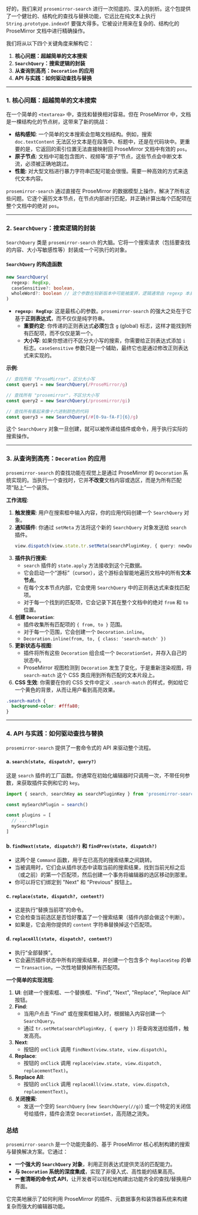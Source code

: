 好的，我们来对 `prosemirror-search` 进行一次彻底的、深入的剖析。这个包提供了一个健壮的、结构化的查找与替换功能，它远比在纯文本上执行 `String.prototype.indexOf` 要强大得多。它被设计用来在复杂的、结构化的 ProseMirror 文档中进行精确操作。

我们将从以下四个关键角度来解构它：

1.  **核心问题：超越简单的文本搜索**
2.  **`SearchQuery`：搜索逻辑的封装**
3.  **从查询到高亮：`Decoration` 的应用**
4.  **API 与实践：如何驱动查找与替换**

---

### 1. 核心问题：超越简单的文本搜索

在一个简单的 `<textarea>` 中，查找和替换相对容易。但在 ProseMirror 中，文档是一棵结构化的节点树，这带来了新的挑战：

- **结构感知**: 一个简单的文本搜索会忽略文档结构。例如，搜索 `doc.textContent` 无法区分文本是在段落中、标题中，还是在代码块中。更重要的是，它返回的索引位置无法直接映射回 ProseMirror 文档中有效的 `pos`。
- **原子节点**: 文档中可能包含图片、视频等“原子”节点，这些节点会中断文本流，必须被正确地跳过。
- **性能**: 对大型文档进行暴力字符串匹配可能会很慢。需要一种高效的方式来迭代文本内容。

`prosemirror-search` 通过直接在 ProseMirror 的数据模型上操作，解决了所有这些问题。它逐个遍历文本节点，在节点内部进行匹配，并正确计算出每个匹配项在整个文档中的绝对 `pos`。

---

### 2. `SearchQuery`：搜索逻辑的封装

`SearchQuery` 类是 `prosemirror-search` 的大脑。它将一个搜索请求（包括要查找的内容、大小写敏感性等）封装成一个可执行的对象。

#### `SearchQuery` 的构造函数

```typescript
new SearchQuery(
  regexp: RegExp,
  caseSensitive?: boolean,
  wholeWord?: boolean // 这个参数在较新版本中可能被废弃，逻辑通常由 regexp 本身处理
)
```

- **`regexp: RegExp`**: 这是最核心的参数。`prosemirror-search` 的强大之处在于它基于**正则表达式**，而不仅仅是纯字符串。
  - **重要约定**: 你传递的正则表达式**必须**包含 `g` (global) 标志，这样才能找到所有匹配项，而不仅仅是第一个。
  - **大小写**: 如果你想进行不区分大小写的搜索，你需要给正则表达式添加 `i` 标志。`caseSensitive` 参数只是一个辅助，最终它也是通过修改正则表达式来实现的。

**示例**:

```typescript
// 查找所有 "ProseMirror"，区分大小写
const query1 = new SearchQuery(/ProseMirror/g)

// 查找所有 "prosemirror"，不区分大小写
const query2 = new SearchQuery(/prosemirror/gi)

// 查找所有看起来像十六进制颜色的代码
const query3 = new SearchQuery(/#[0-9a-fA-F]{6}/g)
```

这个 `SearchQuery` 对象一旦创建，就可以被传递给插件或命令，用于执行实际的搜索操作。

---

### 3. 从查询到高亮：`Decoration` 的应用

`prosemirror-search` 的查找功能在视觉上是通过 ProseMirror 的 `Decoration` 系统实现的。当执行一个查找时，它并**不改变**文档内容或选区，而是为所有匹配项“贴上”一个装饰。

**工作流程**:

1.  **触发搜索**: 用户在搜索框中输入内容，你的应用代码创建一个 `SearchQuery` 对象。
2.  **通知插件**: 你通过 `setMeta` 方法将这个新的 `SearchQuery` 对象发送给 `search` 插件。
    ```typescript
    view.dispatch(view.state.tr.setMeta(searchPluginKey, { query: newQuery }))
    ```
3.  **插件执行搜索**:
    - `search` 插件的 `state.apply` 方法接收到这个元数据。
    - 它会启动一个“游标”（cursor），这个游标会智能地遍历文档中的所有**文本节点**。
    - 在每个文本节点内部，它会使用 `SearchQuery` 中的正则表达式来查找匹配项。
    - 对于每一个找到的匹配项，它会记录下其在整个文档中的绝对 `from` 和 `to` 位置。
4.  **创建 `Decoration`**:
    - 插件收集所有匹配项的 `{ from, to }` 范围。
    - 对于每一个范围，它会创建一个 `Decoration.inline`。
    - `Decoration.inline(from, to, { class: 'search-match' })`
5.  **更新状态与视图**:
    - 插件将所有这些 `Decoration` 组合成一个 `DecorationSet`，并存入自己的状态中。
    - ProseMirror 视图检测到 `Decoration` 发生了变化，于是重新渲染视图，将 `search-match` 这个 CSS 类应用到所有匹配的文本片段上。
6.  **CSS 生效**: 你需要在你的 CSS 文件中定义 `.search-match` 的样式，例如给它一个黄色的背景，从而让用户看到高亮效果。

```css
.search-match {
  background-color: #fffa80;
}
```

---

### 4. API 与实践：如何驱动查找与替换

`prosemirror-search` 提供了一套命令式的 API 来驱动整个流程。

#### a. `search(state, dispatch?, query?)`

这是 `search` 插件的工厂函数。你通常在初始化编辑器时只调用一次，不带任何参数，来获取插件实例和它的 `key`。

```typescript
import { search, searchKey as searchPluginKey } from 'prosemirror-search'

const mySearchPlugin = search()

const plugins = [
  // ...
  mySearchPlugin
]
```

#### b. `findNext(state, dispatch?)` 和 `findPrev(state, dispatch?)`

- 这两个是 `Command` 函数，用于在已高亮的搜索结果之间跳转。
- 当被调用时，它们会从插件状态中读取当前的搜索结果，找到当前光标之后（或之前）的第一个匹配项，然后创建一个事务将编辑器的选区移动到那里。
- 你可以将它们绑定到 "Next" 和 "Previous" 按钮上。

#### c. `replace(state, dispatch?, content?)`

- 这是执行“替换当前项”的命令。
- 它会检查当前选区是否恰好覆盖了一个搜索结果（插件内部会做这个判断）。
- 如果是，它会用你提供的 `content` 字符串替换掉这个匹配项。

#### d. `replaceAll(state, dispatch?, content?)`

- 执行“全部替换”。
- 它会遍历插件状态中所有的搜索结果，并创建一个包含多个 `ReplaceStep` 的单一 `Transaction`，一次性地替换掉所有匹配项。

**一个简单的实现流程**:

1.  **UI**: 创建一个搜索框、一个替换框、"Find", "Next", "Replace", "Replace All" 按钮。
2.  **Find**:
    - 当用户点击 "Find" 或在搜索框输入时，根据输入内容创建一个 `SearchQuery`。
    - 通过 `tr.setMeta(searchPluginKey, { query })` 将查询发送给插件，触发高亮。
3.  **Next**:
    - 按钮的 `onClick` 调用 `findNext(view.state, view.dispatch)`。
4.  **Replace**:
    - 按钮的 `onClick` 调用 `replace(view.state, view.dispatch, replacementText)`。
5.  **Replace All**:
    - 按钮的 `onClick` 调用 `replaceAll(view.state, view.dispatch, replacementText)`。
6.  **关闭搜索**:
    - 发送一个空的 `SearchQuery` (`new SearchQuery(//g)`) 或一个特定的关闭信号给插件，插件会清空 `DecorationSet`，高亮随之消失。

### 总结

`prosemirror-search` 是一个功能完备的、基于 ProseMirror 核心机制构建的搜索与替换解决方案。它通过：

- **一个强大的 `SearchQuery` 对象**，利用正则表达式提供灵活的匹配能力。
- **与 `Decoration` 系统的深度集成**，实现了非侵入式、高性能的结果高亮。
- **一套清晰的命令式 API**，让开发者可以轻松地构建出功能齐全的查找/替换用户界面。

它完美地展示了如何利用 ProseMirror 的插件、元数据事务和装饰器系统来构建复杂而强大的编辑器功能。
